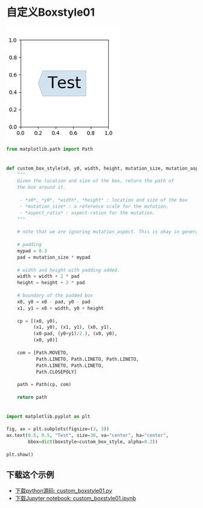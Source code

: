 # 自定义Boxstyle01

![自定义Boxstyle01示例](/static/images/gallery/sphx_glr_custom_boxstyle01_001.png)

```python
from matplotlib.path import Path


def custom_box_style(x0, y0, width, height, mutation_size, mutation_aspect=1):
    """
    Given the location and size of the box, return the path of
    the box around it.

     - *x0*, *y0*, *width*, *height* : location and size of the box
     - *mutation_size* : a reference scale for the mutation.
     - *aspect_ratio* : aspect-ration for the mutation.
    """

    # note that we are ignoring mutation_aspect. This is okay in general.

    # padding
    mypad = 0.3
    pad = mutation_size * mypad

    # width and height with padding added.
    width = width + 2 * pad
    height = height + 2 * pad

    # boundary of the padded box
    x0, y0 = x0 - pad, y0 - pad
    x1, y1 = x0 + width, y0 + height

    cp = [(x0, y0),
          (x1, y0), (x1, y1), (x0, y1),
          (x0-pad, (y0+y1)/2.), (x0, y0),
          (x0, y0)]

    com = [Path.MOVETO,
           Path.LINETO, Path.LINETO, Path.LINETO,
           Path.LINETO, Path.LINETO,
           Path.CLOSEPOLY]

    path = Path(cp, com)

    return path


import matplotlib.pyplot as plt

fig, ax = plt.subplots(figsize=(3, 3))
ax.text(0.5, 0.5, "Test", size=30, va="center", ha="center",
        bbox=dict(boxstyle=custom_box_style, alpha=0.2))

plt.show()
```

## 下载这个示例
            
- [下载python源码: custom_boxstyle01.py](https://matplotlib.org/_downloads/custom_boxstyle01.py)
- [下载Jupyter notebook: custom_boxstyle01.ipynb](https://matplotlib.org/_downloads/custom_boxstyle01.ipynb)